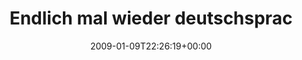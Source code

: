 ---
retweeted: false
source: <a href="http://twitter.com" rel="nofollow">Twitter Web Client</a>
entities:
  hashtags:
  - text: empfehlung
    indices:
    - '75'
    - '86'
  symbols: []
  user_mentions: []
  urls: []
display_text_range:
- '0'
- '86'
favorite_count: '0'
id_str: '1107840177'
truncated: false
retweet_count: '0'
id: '1107840177'
created_at: Fri Jan 09 22:26:19 +0000 2009
favorited: false
full_text: 'Endlich mal wieder deutschsprachige Musik mit _guten_ Texten. Peter Licht.
  #empfehlung'
lang: de
tags:
- empfehlung
- pesos:twitter
date: '2009-01-09T22:26:19+00:00'
src: https://twitter.com/bascht/status/1107840177
original_url: https://twitter.com/bascht/status/1107840177
type: twitter_tweet
text: 'Endlich mal wieder deutschsprachige Musik mit _guten_ Texten. Peter Licht.
  #empfehlung'
title: Endlich mal wieder deutschsprac

---